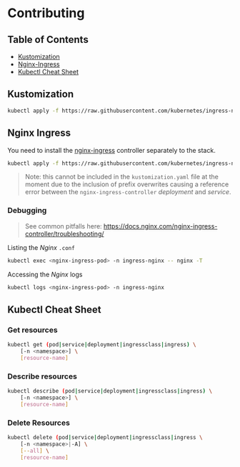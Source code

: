 # Contributing

## Table of Contents

- [Kustomization](#kustomization)
- [Nginx-Ingress](#nginx-ingress)
- [Kubectl Cheat Sheet](#kubectl-cheat-sheet)

## Kustomization

```bash
kubectl apply -f https://raw.githubusercontent.com/kubernetes/ingress-nginx/controller-v1.10.0/deploy/static/provider/cloud/deploy.yaml
```

## Nginx Ingress

You need to install the [nginx-ingress](https://github.com/kubernetes/ingress-nginx) controller separately to the stack.

```bash
kubectl apply -f https://raw.githubusercontent.com/kubernetes/ingress-nginx/controller-v1.10.0/deploy/static/provider/cloud/deploy.yaml
```

> Note: this cannot be included in the `kustomization.yaml` file at the moment due to the inclusion of prefix overwrites causing a reference error between the `nginx-ingress-controller` _deployment_ and _service_.

### Debugging

> See common pitfalls here: https://docs.nginx.com/nginx-ingress-controller/troubleshooting/

Listing the _Nginx_ `.conf`

```bash
kubectl exec <nginx-ingress-pod> -n ingress-nginx -- nginx -T
```

Accessing the _Nginx_ logs

```bash
kubectl logs <nginx-ingress-pod> -n ingress-nginx
```

## Kubectl Cheat Sheet

### Get resources

```bash
kubectl get (pod|service|deployment|ingressclass|ingress) \
    [-n <namespace>] \
    [resource-name]
```

### Describe resources

```bash
kubectl describe (pod|service|deployment|ingressclass|ingress) \
    [-n <namespace>] \
    [resource-name]
```

### Delete Resources

```bash
kubectl delete (pod|service|deployment|ingressclass|ingress \  
    [-n <namespace>|-A] \
    [--all] \
    [resource-name]
```
